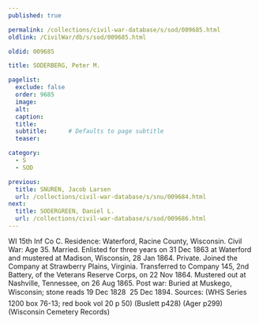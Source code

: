 ```yaml
---
published: true

permalink: /collections/civil-war-database/s/sod/009685.html
oldlink: /CivilWar/db/s/sod/009685.html

oldid: 009685

title: SODERBERG, Peter M.

pagelist:
  exclude: false
  order: 9685
  image: 
  alt:
  caption:
  title:
  subtitle:      # Defaults to page subtitle
  teaser:

category: 
  - S 
  - SOD

previous:
  title: SNUREN, Jacob Larsen
  url: /collections/civil-war-database/s/snu/009684.html  
next:
  title: SODERGREEN, Daniel L.
  url: /collections/civil-war-database/s/sod/009686.html   
---
```

WI 15th Inf Co C. Residence: Waterford, Racine County, Wisconsin. Civil War: Age 35. Married. Enlisted for three years on 31 Dec 1863 at Waterford and mustered at Madison, Wisconsin, 28 Jan 1864. Private. Joined the Company at Strawberry Plains, Virginia. Transferred to Company 145, 2nd Battery, of the Veterans Reserve Corps, on 22 Nov 1864. Mustered out at Nashville, Tennessee, on 26 Aug 1865. Post war: Buried at Muskego, Wisconsin; stone reads &#147;19 Dec 1828 &#150; 25 Dec 1894&#148;. Sources: (WHS Series 1200 box 76-13; red book vol 20 p 50) (Buslett p428) (Ager p299) (Wisconsin Cemetery Records)